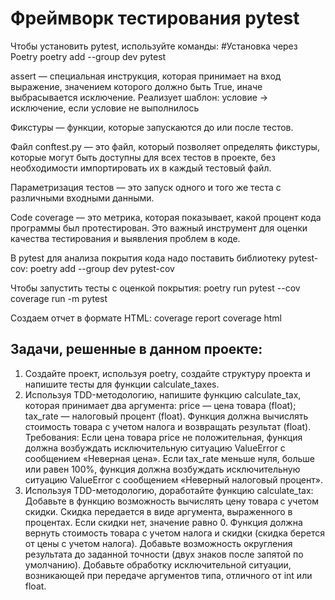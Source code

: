 # Фреймворк тестирования pytest
Чтобы установить pytest, используйте команды:
#Установка через Poetry
poetry add --group dev pytest

assert — специальная инструкция, которая принимает на вход выражение, значением которого должно быть True, 
иначе выбрасывается исключение. Реализует шаблон: условие → исключение, если условие не выполнилось

Фикстуры — функции, которые запускаются до или после тестов.

Файл 
conftest.py — это файл, который позволяет определять фикстуры, которые могут быть доступны для всех тестов 
в проекте, без необходимости импортировать их в каждый тестовый файл.

Параметризация тестов — это запуск одного и того же теста с различными входными данными.

Code coverage — это метрика, которая показывает, какой процент кода программы был протестирован. Это важный инструмент 
для оценки качества тестирования и выявления проблем в коде.

В pytest для анализа покрытия кода надо поставить библиотеку pytest-cov:
poetry add --group dev pytest-cov

Чтобы запустить тесты с оценкой покрытия:
poetry run pytest --cov
coverage run -m pytest

Создаем отчет в формате HTML:
coverage report
coverage html 

## Задачи, решенные в данном проекте:
1. Создайте проект, используя poetry, создайте структуру проекта и напишите тесты для функции 
calculate_taxes.
2. Используя TDD-методологию, напишите функцию calculate_tax, которая принимает два аргумента:
price — цена товара (float);
tax_rate — налоговый процент (float).
Функция должна вычислять стоимость товара с учетом налога и возвращать результат (float).
Требования:
Если цена товара price не положительная, функция должна возбуждать исключительную ситуацию ValueError
с сообщением «Неверная цена».
Если tax_rate меньше нуля, больше или равен 100%, функция должна возбуждать исключительную ситуацию 
ValueError с сообщением «Неверный налоговый процент».
3. Используя TDD-методологию, доработайте функцию calculate_tax:
Добавьте в функцию возможность вычислять цену товара с учетом скидки. Скидка передается в виде аргумента, 
выраженного в процентах. Если скидки нет, значение равно 0. Функция должна вернуть стоимость товара с учетом налога 
и скидки (скидка берется от цены с учетом налога).
Добавьте возможность округления результата до заданной точности (двух знаков после запятой по умолчанию).
Добавьте обработку исключительной ситуации, возникающей при передаче аргументов типа, отличного от int или float.